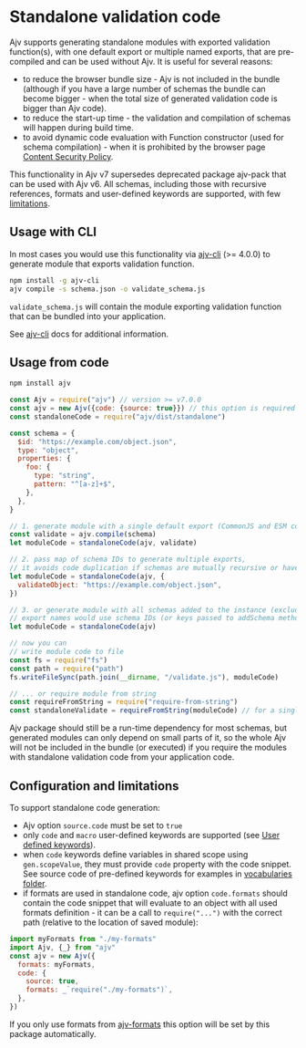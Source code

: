 # Standalone validation code

Ajv supports generating standalone modules with exported validation function(s), with one default export or multiple named exports, that are pre-compiled and can be used without Ajv. It is useful for several reasons:

- to reduce the browser bundle size - Ajv is not included in the bundle (although if you have a large number of schemas the bundle can become bigger - when the total size of generated validation code is bigger than Ajv code).
- to reduce the start-up time - the validation and compilation of schemas will happen during build time.
- to avoid dynamic code evaluation with Function constructor (used for schema compilation) - when it is prohibited by the browser page [Content Security Policy](./security.md#content-security-policy).

This functionality in Ajv v7 supersedes deprecated package ajv-pack that can be used with Ajv v6. All schemas, including those with recursive references, formats and user-defined keywords are supported, with few [limitations](#configuration-and-limitations).

## Usage with CLI

In most cases you would use this functionality via [ajv-cli](https://github.com/jessedc/ajv-cli) (>= 4.0.0) to generate module that exports validation function.

```sh
npm install -g ajv-cli
ajv compile -s schema.json -o validate_schema.js
```

`validate_schema.js` will contain the module exporting validation function that can be bundled into your application.

See [ajv-cli](https://github.com/jessedc/ajv-cli) docs for additional information.

## Usage from code

```sh
npm install ajv
```

```javascript
const Ajv = require("ajv") // version >= v7.0.0
const ajv = new Ajv({code: {source: true}}) // this option is required to generate standalone code
const standaloneCode = require("ajv/dist/standalone")

const schema = {
  $id: "https://example.com/object.json",
  type: "object",
  properties: {
    foo: {
      type: "string",
      pattern: "^[a-z]+$",
    },
  },
}

// 1. generate module with a single default export (CommonJS and ESM compatible):
const validate = ajv.compile(schema)
let moduleCode = standaloneCode(ajv, validate)

// 2. pass map of schema IDs to generate multiple exports,
// it avoids code duplication if schemas are mutually recursive or have some share elements:
let moduleCode = standaloneCode(ajv, {
  validateObject: "https://example.com/object.json",
})

// 3. or generate module with all schemas added to the instance (excluding meta-schemas),
// export names would use schema IDs (or keys passed to addSchema method):
let moduleCode = standaloneCode(ajv)

// now you can
// write module code to file
const fs = require("fs")
const path = require("path")
fs.writeFileSync(path.join(__dirname, "/validate.js"), moduleCode)

// ... or require module from string
const requireFromString = require("require-from-string")
const standaloneValidate = requireFromString(moduleCode) // for a single default export
```

Ajv package should still be a run-time dependency for most schemas, but generated modules can only depend on small parts of it, so the whole Ajv will not be included in the bundle (or executed) if you require the modules with standalone validation code from your application code.

## Configuration and limitations

To support standalone code generation:

- Ajv option `source.code` must be set to `true`
- only `code` and `macro` user-defined keywords are supported (see [User defined keywords](./keywords.md)).
- when `code` keywords define variables in shared scope using `gen.scopeValue`, they must provide `code` property with the code snippet. See source code of pre-defined keywords for examples in [vocabularies folder](../lib/vocabularies).
- if formats are used in standalone code, ajv option `code.formats` should contain the code snippet that will evaluate to an object with all used formats definition - it can be a call to `require("...")` with the correct path (relative to the location of saved module):

```javascript
import myFormats from "./my-formats"
import Ajv, {_} from "ajv"
const ajv = new Ajv({
  formats: myFormats,
  code: {
    source: true,
    formats: _`require("./my-formats")`,
  },
})
```

If you only use formats from [ajv-formats](https://github.com/ajv-validator/ajv-formats) this option will be set by this package automatically.
